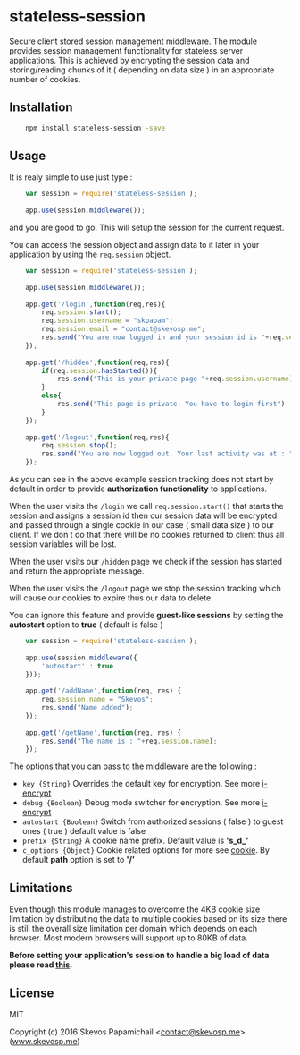 # stateless-session

Secure client stored session management middleware. The module provides session management 
functionality for stateless server applications. This is achieved by encrypting the session
data and storing/reading chunks of it ( depending on data size ) in an appropriate number 
of cookies.

## Installation

```bash
	npm install stateless-session -save
```

## Usage 

It is realy simple to use just type : 
```js
	var session = require('stateless-session');
	
	app.use(session.middleware());
```
and you are good to go. This will setup the session for the current request.

You can access the session object and assign data to it later in your application by using
the `req.session` object. 

```js
	var session = require('stateless-session');
	
	app.use(session.middleware());
	
	app.get('/login',function(req,res){
		req.session.start();
		req.session.username = "skpapam";
		req.session.email = "contact@skevosp.me";
		res.send("You are now logged in and your session id is "+req.session.getId());
	});
	
	app.get('/hidden',function(req,res){
		if(req.session.hasStarted()){
			res.send("This is your private page "+req.session.username)
		}
		else{
			res.send("This page is private. You have to login first")
		}
	});
	
	app.get('/logout',function(req,res){
		req.session.stop();
		res.send("You are now logged out. Your last activity was at : "+req.session.lastActivity());
	});
```

As you can see in the above example session tracking does not start by default in order
to provide **authorization functionality** to applications.

When the user visits the `/login` we call `req.session.start()` that starts the session 
and assigns a session id then our session data will be encrypted and passed through a single 
cookie in our case ( small data size ) to our client.  If we don t do that there will be no 
cookies returned to client thus all session variables will be lost. 

When the user visits our `/hidden` page we check if the session has started and 
return the appropriate message.

When the user visits the `/logout` page we stop the session tracking which will cause our cookies
to expire thus our data to delete.

You can ignore this feature and provide **guest-like sessions** by setting the **autostart** 
option to **true** ( default is false )

```js
	var session = require('stateless-session');
	
	app.use(session.middleware({
		'autostart' : true
	}));
	
	app.get('/addName',function(req, res) {
		req.session.name = "Skevos";
		res.send("Name added");
	});
	
	app.get('/getName',function(req, res) {
		res.send("The name is : "+req.session.name);
	});
```	

The options that you can pass to the middleware are the following :
* `key {String}` Overrides the default key for encryption. See more [i-encrypt](https://www.npmjs.com/package/i-encrypt)
* `debug {Boolean}` Debug mode switcher for encryption. See more [i-encrypt](https://www.npmjs.com/package/i-encrypt)
* `autostart {Boolean}` Switch from authorized sessions ( false ) to guest ones ( true )
default value is false
* `prefix {String}` A cookie name prefix. Default value is **'s_d_'**
* `c_options {Object}` Cookie related options for more see [cookie](https://www.npmjs.com/package/cookie). 
By default **path** option is set to **'/'**
		
## Limitations

Even though this module manages to overcome the 4KB cookie size limitation by distributing the data to multiple 
cookies based on its size there is still the overall size limitation per domain which depends on each browser. 
Most modern browsers will support up to 80KB of data. 

**Before setting your application's session to handle a big load of data
please read [this](http://browsercookielimits.squawky.net).**

## License
MIT

Copyright (c) 2016 Skevos Papamichail &lt;contact@skevosp.me&gt; (www.skevosp.me) 
